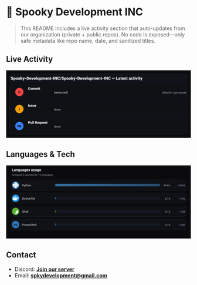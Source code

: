 # 👻 Spooky Development INC

> This README includes a live activity section that auto-updates from our organization (private + public repos). No code is exposed—only safe metadata like repo name, date, and sanitized titles.

## Live Activity
![Repo Snapshot](./assets/repo-snapshot.svg?v=5967855443)

## Languages & Tech
![Languages Usage](./assets/languages.svg?v=f732009f56)

## Contact
- Discord: **[Join our server](https://discord.gg/XYspZgEEJb)**
- Email: **spkydevelopment@gmail.com**
